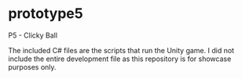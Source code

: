 # prototype5
P5 - Clicky Ball

 The included C# files are the scripts that run the Unity game. I did not include the entire development file as this repository is for showcase purposes only.
